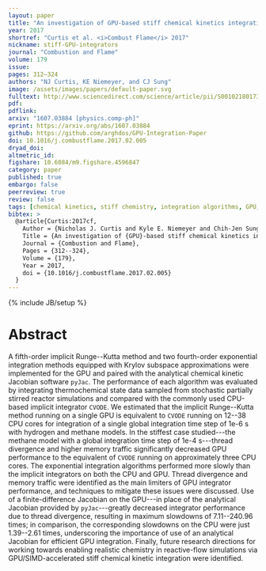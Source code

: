 ```yaml
---
layout: paper
title: "An investigation of GPU-based stiff chemical kinetics integration methods"
year: 2017
shortref: "Curtis et al. <i>Combust Flame</i> 2017"
nickname: stiff-GPU-integrators
journal: "Combustion and Flame"
volume: 179
issue:
pages: 312–324
authors: "NJ Curtis, KE Niemeyer, and CJ Sung"
image: /assets/images/papers/default-paper.svg
fulltext: http://www.sciencedirect.com/science/article/pii/S0010218017300354
pdf:
pdflink:
arxiv: "1607.03884 [physics.comp-ph]"
eprint: https://arxiv.org/abs/1607.03884
github: https://github.com/arghdos/GPU-Integration-Paper
doi: 10.1016/j.combustflame.2017.02.005
dryad_doi:
altmetric_id:
figshare: 10.6084/m9.figshare.4596847
category: paper
published: true
embargo: false
peerreview: true
review: false
tags: [chemical kinetics, stiff chemistry, integration algorithms, GPU, SIMT]
bibtex: >
  @article{Curtis:2017cf,
    Author = {Nicholas J. Curtis and Kyle E. Niemeyer and Chih-Jen Sung},
    Title = {An investigation of {GPU}-based stiff chemical kinetics integration methods},
    Journal = {Combustion and Flame},
    Pages = {312--324},
    Volume = {179},
    Year = 2017,
    doi = {10.1016/j.combustflame.2017.02.005}
  }
---
```

{% include JB/setup %}

# Abstract

A fifth-order implicit Runge--Kutta method and two fourth-order exponential integration methods equipped with Krylov subspace approximations were implemented for the GPU and paired with the analytical chemical kinetic Jacobian software `pyJac`. The performance of each algorithm was evaluated by integrating thermochemical state data sampled from stochastic partially stirred reactor simulations and compared with the commonly used CPU-based implicit integrator `CVODE`. We estimated that the implicit Runge--Kutta method running on a single GPU is equivalent to `CVODE` running on 12--38 CPU cores for integration of a single global integration time step of 1e-6 s with hydrogen and methane models. In the stiffest case studied---the methane model with a global integration time step of 1e-4 s---thread divergence and higher memory traffic significantly decreased GPU performance to the equivalent of `CVODE` running on approximately three CPU cores. The exponential integration algorithms performed more slowly than the implicit integrators on both the CPU and GPU. Thread divergence and memory traffic were identified as the main limiters of GPU integrator performance, and techniques to mitigate these issues were discussed. Use of a finite-difference Jacobian on the GPU---in place of the analytical Jacobian provided by `pyJac`---greatly decreased integrator performance due to thread divergence, resulting in maximum slowdowns of 7.11--240.96 times; in comparison, the corresponding slowdowns on the CPU were just 1.39--2.61 times, underscoring the importance of use of an analytical Jacobian for efficient GPU integration. Finally, future research directions for working towards enabling realistic chemistry in reactive-flow simulations via GPU/SIMD-accelerated stiff chemical kinetic integration were identified.
